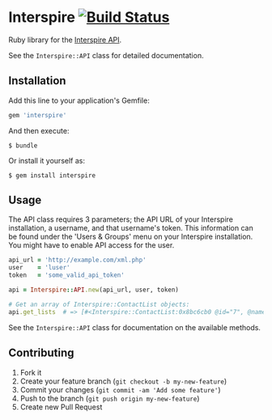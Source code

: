 # Interspire [![Build Status](https://travis-ci.org/Oshuma/interspire.png?branch=master)](https://travis-ci.org/Oshuma/interspire)

Ruby library for the [Interspire API](https://www.interspire.com/support/kb/questions/1224/Email+Marketer+XML+API+Documentation).

See the `Interspire::API` class for detailed documentation.

## Installation

Add this line to your application's Gemfile:

```ruby
gem 'interspire'
```

And then execute:

```shell
$ bundle
```

Or install it yourself as:

```shell
$ gem install interspire
```

## Usage

The API class requires 3 parameters; the API URL of your Interspire installation, a username, and that username's token.
This information can be found under the 'Users & Groups' menu on your Interspire installation.
You might have to enable API access for the user.

```ruby
api_url = 'http://example.com/xml.php'
user    = 'luser'
token   = 'some_valid_api_token'

api = Interspire::API.new(api_url, user, token)

# Get an array of Interspire::ContactList objects:
api.get_lists  # => [#<Interspire::ContactList:0x8bc6cb0 @id="7", @name="List Foo", ...
```

See the `Interspire::API` class for documentation on the available methods.

## Contributing

1. Fork it
2. Create your feature branch (`git checkout -b my-new-feature`)
3. Commit your changes (`git commit -am 'Add some feature'`)
4. Push to the branch (`git push origin my-new-feature`)
5. Create new Pull Request

